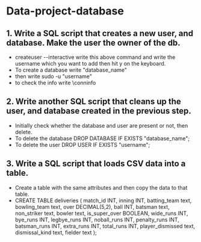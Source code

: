 # Data-project-database

## 1. Write a SQL script that creates a new user, and database. Make the user the owner of the db.
- createuser --interactive
  write this above command and write the username which you want to add then hit y on the keyboard.
- To create a database write "database_name"
- then write sudo -u "username"
- to check the info write \conninfo 

## 2. Write another SQL script that cleans up the user, and database created in the previous step.
- Initially check whether the database and user are present or not, then delete.
- To delete the database   DROP DATABASE IF EXISTS "database_name";
- To delete the user  DROP USER IF EXISTS "username";

## 3. Write a SQL script that loads CSV data into a table.

- Create a table with the same attributes and then copy the data to that table.
- CREATE TABLE deliveries (
match_id INT,
inning INT,
batting_team text,
bowling_team text,
over DECIMAL(5,2),
ball INT,
batsman text,
non_striker text,
bowler text,
is_super_over BOOLEAN,
wide_runs INT,
bye_runs INT,
legbye_runs INT,
noball_runs INT,
penalty_runs INT,
batsman_runs INT,
extra_runs INT,
total_runs INT,
player_dismissed text,
dismissal_kind text,
fielder text
);
